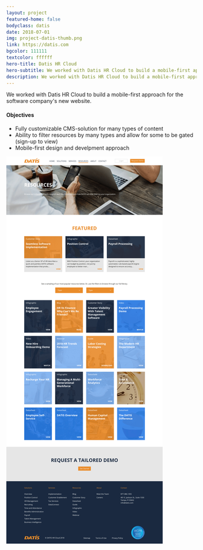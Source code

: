 ```yaml
---
layout: project
featured-home: false
bodyclass: datis
date: 2018-07-01
img: project-datis-thumb.png
link: https://datis.com
bgcolor: 111111
textcolor: ffffff
hero-title: Datis HR Cloud
hero-subtitle: We worked with Datis HR Cloud to build a mobile-first approach for the software company's new website.
description: We worked with Datis HR Cloud to build a mobile-first approach for the software company's new website.
---
```


We worked with Datis HR Cloud to build a mobile-first approach for the software company's new website.

#### Objectives

- Fully customizable CMS-solution for many types of content
- Ability to filter resources by many types and allow for some to be gated (sign-up to view)
- Mobile-first design and develpment approach

![datis resources](/assets/images/project-datis-resources.png)
